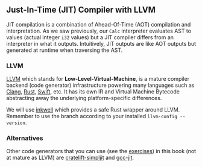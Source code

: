 ## Just-In-Time (JIT) Compiler with LLVM

JIT compilation is a combination of Ahead-Of-Time (AOT) compilation and interpretation. As we saw previously, our `Calc` interpreter evaluates AST to values (actual integer `i32` values) but a JIT compiler differs from an interpreter in what it outputs. Intuitively, JIT outputs are like AOT outputs but generated at runtime when traversing the AST.

### LLVM

[LLVM](https://en.wikipedia.org/wiki/LLVM) which stands for **Low-Level-Virtual-Machine**, is a mature compiler backend (code generator) infrastructure powering many languages such as [Clang](https://clang.llvm.org/), [Rust](https://www.rust-lang.org/), [Swift](https://swift.org/), etc. It has its own IR and Virtual Machine Bytecode abstracting away the underlying platform-specific differences.

We will use [inkwell](https://github.com/TheDan64/inkwell) which provides a safe Rust wrapper around LLVM. Remember to use the branch according to your installed `llvm-config --version`.

### Alternatives

Other code generators that you can use (see the [exercises](./exercise.md)) in this book (not at mature as LLVM) are [cratelift-simpljit](https://docs.rs/cranelift-simplejit/0.64.0/cranelift_simplejit/index.html) and [gcc-jit](http://swgillespie.me/gccjit.rs/gccjit/).
